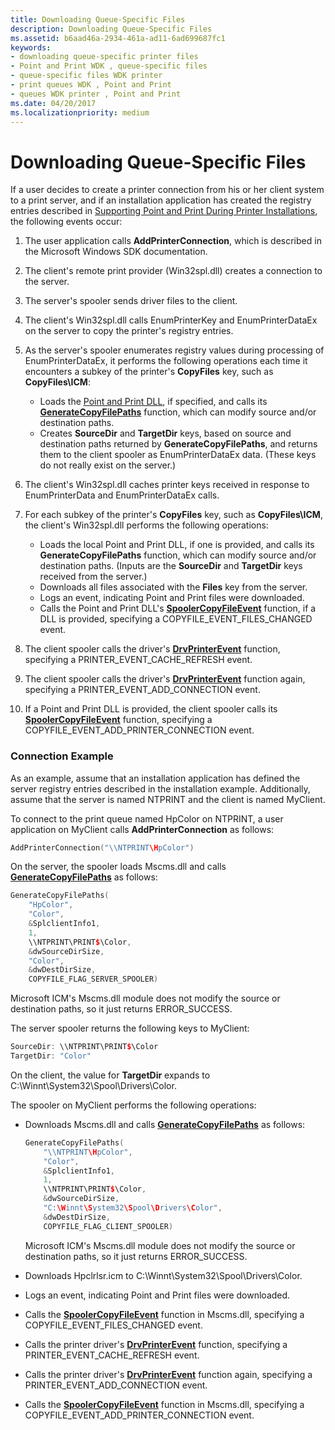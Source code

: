 ```yaml
---
title: Downloading Queue-Specific Files
description: Downloading Queue-Specific Files
ms.assetid: b6aad46a-2934-461a-ad11-6ad699687fc1
keywords:
- downloading queue-specific printer files
- Point and Print WDK , queue-specific files
- queue-specific files WDK printer
- print queues WDK , Point and Print
- queues WDK printer , Point and Print
ms.date: 04/20/2017
ms.localizationpriority: medium
---
```


# Downloading Queue-Specific Files





If a user decides to create a printer connection from his or her client system to a print server, and if an installation application has created the registry entries described in [Supporting Point and Print During Printer Installations](supporting-point-and-print-during-printer-installations.md), the following events occur:

1.  The user application calls **AddPrinterConnection**, which is described in the Microsoft Windows SDK documentation.

2.  The client's remote print provider (Win32spl.dll) creates a connection to the server.

3.  The server's spooler sends driver files to the client.

4.  The client's Win32spl.dll calls EnumPrinterKey and EnumPrinterDataEx on the server to copy the printer's registry entries.

5.  As the server's spooler enumerates registry values during processing of EnumPrinterDataEx, it performs the following operations each time it encounters a subkey of the printer's **CopyFiles** key, such as **CopyFiles\\ICM**:
    -   Loads the [Point and Print DLL](point-and-print-dlls.md), if specified, and calls its [**GenerateCopyFilePaths**](https://docs.microsoft.com/windows-hardware/drivers/ddi/winsplp/nf-winsplp-generatecopyfilepaths) function, which can modify source and/or destination paths.
    -   Creates **SourceDir** and **TargetDir** keys, based on source and destination paths returned by **GenerateCopyFilePaths**, and returns them to the client spooler as EnumPrinterDataEx data. (These keys do not really exist on the server.)

6.  The client's Win32spl.dll caches printer keys received in response to EnumPrinterData and EnumPrinterDataEx calls.

7.  For each subkey of the printer's **CopyFiles** key, such as **CopyFiles\\ICM**, the client's Win32spl.dll performs the following operations:
    -   Loads the local Point and Print DLL, if one is provided, and calls its **GenerateCopyFilePaths** function, which can modify source and/or destination paths. (Inputs are the **SourceDir** and **TargetDir** keys received from the server.)
    -   Downloads all files associated with the **Files** key from the server.
    -   Logs an event, indicating Point and Print files were downloaded.
    -   Calls the Point and Print DLL's [**SpoolerCopyFileEvent**](https://docs.microsoft.com/windows-hardware/drivers/ddi/winsplp/nf-winsplp-spoolercopyfileevent) function, if a DLL is provided, specifying a COPYFILE\_EVENT\_FILES\_CHANGED event.

8.  The client spooler calls the driver's [**DrvPrinterEvent**](https://docs.microsoft.com/windows-hardware/drivers/ddi/winddiui/nf-winddiui-drvprinterevent) function, specifying a PRINTER\_EVENT\_CACHE\_REFRESH event.

9.  The client spooler calls the driver's [**DrvPrinterEvent**](https://docs.microsoft.com/windows-hardware/drivers/ddi/winddiui/nf-winddiui-drvprinterevent) function again, specifying a PRINTER\_EVENT\_ADD\_CONNECTION event.

10. If a Point and Print DLL is provided, the client spooler calls its [**SpoolerCopyFileEvent**](https://docs.microsoft.com/windows-hardware/drivers/ddi/winsplp/nf-winsplp-spoolercopyfileevent) function, specifying a COPYFILE\_EVENT\_ADD\_PRINTER\_CONNECTION event.

### Connection Example

As an example, assume that an installation application has defined the server registry entries described in the installation example. Additionally, assume that the server is named NTPRINT and the client is named MyClient.

To connect to the print queue named HpColor on NTPRINT, a user application on MyClient calls **AddPrinterConnection** as follows:

```cpp
AddPrinterConnection("\\NTPRINT\HpColor")
```

On the server, the spooler loads Mscms.dll and calls [**GenerateCopyFilePaths**](https://docs.microsoft.com/windows-hardware/drivers/ddi/winsplp/nf-winsplp-generatecopyfilepaths) as follows:

```cpp
GenerateCopyFilePaths(
    "HpColor",
    "Color",
    &SplclientInfo1,
    1,
    \\NTPRINT\PRINT$\Color,
    &dwSourceDirSize,
    "Color",
    &dwDestDirSize,
    COPYFILE_FLAG_SERVER_SPOOLER)
```

Microsoft ICM's Mscms.dll module does not modify the source or destination paths, so it just returns ERROR\_SUCCESS.

The server spooler returns the following keys to MyClient:

```cpp
SourceDir: \\NTPRINT\PRINT$\Color
TargetDir: "Color"
```

On the client, the value for **TargetDir** expands to C:\\Winnt\\System32\\Spool\\Drivers\\Color.

The spooler on MyClient performs the following operations:

-   Downloads Mscms.dll and calls [**GenerateCopyFilePaths**](https://docs.microsoft.com/windows-hardware/drivers/ddi/winsplp/nf-winsplp-generatecopyfilepaths) as follows:

    ```cpp
    GenerateCopyFilePaths(
        "\\NTPRINT\HpColor",
        "Color",
        &SplclientInfo1,
        1,
        \\NTPRINT\PRINT$\Color,
        &dwSourceDirSize,
        "C:\Winnt\System32\Spool\Drivers\Color",
        &dwDestDirSize,
        COPYFILE_FLAG_CLIENT_SPOOLER)
    ```

    Microsoft ICM's Mscms.dll module does not modify the source or destination paths, so it just returns ERROR\_SUCCESS.

-   Downloads Hpclrlsr.icm to C:\\Winnt\\System32\\Spool\\Drivers\\Color.

-   Logs an event, indicating Point and Print files were downloaded.

-   Calls the [**SpoolerCopyFileEvent**](https://docs.microsoft.com/windows-hardware/drivers/ddi/winsplp/nf-winsplp-spoolercopyfileevent) function in Mscms.dll, specifying a COPYFILE\_EVENT\_FILES\_CHANGED event.

-   Calls the printer driver's [**DrvPrinterEvent**](https://docs.microsoft.com/windows-hardware/drivers/ddi/winddiui/nf-winddiui-drvprinterevent) function, specifying a PRINTER\_EVENT\_CACHE\_REFRESH event.

-   Calls the printer driver's [**DrvPrinterEvent**](https://docs.microsoft.com/windows-hardware/drivers/ddi/winddiui/nf-winddiui-drvprinterevent) function again, specifying a PRINTER\_EVENT\_ADD\_CONNECTION event.

-   Calls the [**SpoolerCopyFileEvent**](https://docs.microsoft.com/windows-hardware/drivers/ddi/winsplp/nf-winsplp-spoolercopyfileevent) function in Mscms.dll, specifying a COPYFILE\_EVENT\_ADD\_PRINTER\_CONNECTION event.

 

 




